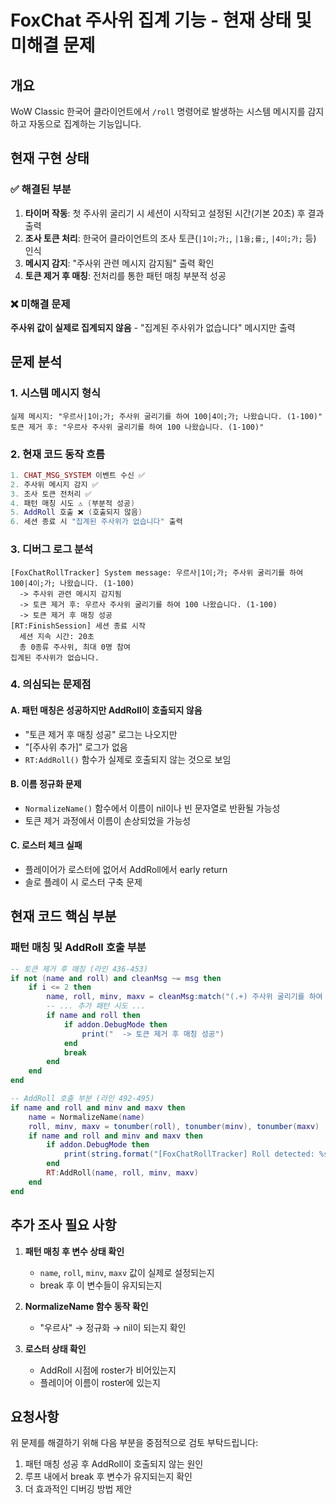 # FoxChat 주사위 집계 기능 - 현재 상태 및 미해결 문제

## 개요
WoW Classic 한국어 클라이언트에서 `/roll` 명령어로 발생하는 시스템 메시지를 감지하고 자동으로 집계하는 기능입니다.

## 현재 구현 상태

### ✅ 해결된 부분
1. **타이머 작동**: 첫 주사위 굴리기 시 세션이 시작되고 설정된 시간(기본 20초) 후 결과 출력
2. **조사 토큰 처리**: 한국어 클라이언트의 조사 토큰(`|1이;가;`, `|1을;를;`, `|4이;가;` 등) 인식
3. **메시지 감지**: "주사위 관련 메시지 감지됨" 출력 확인
4. **토큰 제거 후 매칭**: 전처리를 통한 패턴 매칭 부분적 성공

### ❌ 미해결 문제
**주사위 값이 실제로 집계되지 않음** - "집계된 주사위가 없습니다" 메시지만 출력

## 문제 분석

### 1. 시스템 메시지 형식
```
실제 메시지: "우르사|1이;가; 주사위 굴리기를 하여 100|4이;가; 나왔습니다. (1-100)"
토큰 제거 후: "우르사 주사위 굴리기를 하여 100 나왔습니다. (1-100)"
```

### 2. 현재 코드 동작 흐름
```lua
1. CHAT_MSG_SYSTEM 이벤트 수신 ✅
2. 주사위 메시지 감지 ✅
3. 조사 토큰 전처리 ✅
4. 패턴 매칭 시도 ⚠️ (부분적 성공)
5. AddRoll 호출 ❌ (호출되지 않음)
6. 세션 종료 시 "집계된 주사위가 없습니다" 출력
```

### 3. 디버그 로그 분석
```
[FoxChatRollTracker] System message: 우르사|1이;가; 주사위 굴리기를 하여 100|4이;가; 나왔습니다. (1-100)
  -> 주사위 관련 메시지 감지됨
  -> 토큰 제거 후: 우르사 주사위 굴리기를 하여 100 나왔습니다. (1-100)
  -> 토큰 제거 후 매칭 성공
[RT:FinishSession] 세션 종료 시작
  세션 지속 시간: 20초
  총 0종류 주사위, 최대 0명 참여
집계된 주사위가 없습니다.
```

### 4. 의심되는 문제점

#### A. 패턴 매칭은 성공하지만 AddRoll이 호출되지 않음
- "토큰 제거 후 매칭 성공" 로그는 나오지만
- "[주사위 추가]" 로그가 없음
- `RT:AddRoll()` 함수가 실제로 호출되지 않는 것으로 보임

#### B. 이름 정규화 문제
- `NormalizeName()` 함수에서 이름이 nil이나 빈 문자열로 반환될 가능성
- 토큰 제거 과정에서 이름이 손상되었을 가능성

#### C. 로스터 체크 실패
- 플레이어가 로스터에 없어서 AddRoll에서 early return
- 솔로 플레이 시 로스터 구축 문제

## 현재 코드 핵심 부분

### 패턴 매칭 및 AddRoll 호출 부분
```lua
-- 토큰 제거 후 매칭 (라인 436-453)
if not (name and roll) and cleanMsg ~= msg then
    if i <= 2 then
        name, roll, minv, maxv = cleanMsg:match("(.+) 주사위 굴리기를 하여 (%d+) 나왔습니다%. %((%d+)%-(%d+)%)")
        -- ... 추가 패턴 시도 ...
        if name and roll then
            if addon.DebugMode then
                print("  -> 토큰 제거 후 매칭 성공")
            end
            break
        end
    end
end

-- AddRoll 호출 부분 (라인 492-495)
if name and roll and minv and maxv then
    name = NormalizeName(name)
    roll, minv, maxv = tonumber(roll), tonumber(minv), tonumber(maxv)
    if name and roll and minv and maxv then
        if addon.DebugMode then
            print(string.format("[FoxChatRollTracker] Roll detected: %s rolled %d (%d-%d)", name, roll, minv, maxv))
        end
        RT:AddRoll(name, roll, minv, maxv)
    end
end
```

## 추가 조사 필요 사항

1. **패턴 매칭 후 변수 상태 확인**
   - `name`, `roll`, `minv`, `maxv` 값이 실제로 설정되는지
   - break 후 이 변수들이 유지되는지

2. **NormalizeName 함수 동작 확인**
   - "우르사" → 정규화 → nil이 되는지 확인

3. **로스터 상태 확인**
   - AddRoll 시점에 roster가 비어있는지
   - 플레이어 이름이 roster에 있는지

## 요청사항
위 문제를 해결하기 위해 다음 부분을 중점적으로 검토 부탁드립니다:
1. 패턴 매칭 성공 후 AddRoll이 호출되지 않는 원인
2. 루프 내에서 break 후 변수가 유지되는지 확인
3. 더 효과적인 디버깅 방법 제안